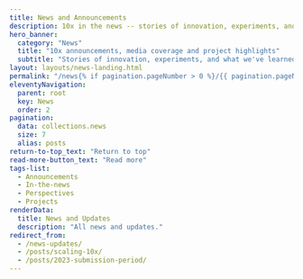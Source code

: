 ```yaml
---
title: News and Announcements
description: 10x in the news -- stories of innovation, experiments, and what we've learned as we work toward delivering good-for-people digital solutions. 
hero_banner:
  category: "News"
  title: "10x announcements, media coverage and project highlights"
  subtitle: "Stories of innovation, experiments, and what we've learned as we work toward delivering good-for-people digital solutions"
layout: layouts/news-landing.html
permalink: "/news{% if pagination.pageNumber > 0 %}/{{ pagination.pageNumber }}{% endif %}/index.html"
eleventyNavigation:
  parent: root
  key: News
  order: 2
pagination:
  data: collections.news
  size: 7
  alias: posts
return-to-top_text: "Return to top"
read-more-button_text: "Read more"
tags-list:
  - Announcements
  - In-the-news
  - Perspectives
  - Projects
renderData:
  title: News and Updates
  description: "All news and updates."
redirect_from: 
  - /news-updates/
  - /posts/scaling-10x/
  - /posts/2023-submission-period/
---
```

